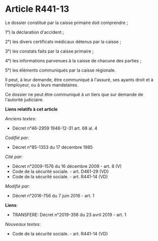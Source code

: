 # Article R441-13

Le dossier constitué par la caisse primaire doit comprendre ;

1°) la déclaration d'accident ; 

2°) les divers certificats médicaux détenus par la caisse ; 

3°) les constats faits par la caisse primaire ; 

4°) les informations parvenues à la caisse de chacune des parties ; 

5°) les éléments communiqués par la caisse régionale. 

Il peut, à leur demande, être communiqué à l'assuré, ses ayants droit et à l'employeur, ou à leurs mandataires. 

Ce dossier ne peut être communiqué à un tiers que sur demande de l'autorité judiciaire.

**Liens relatifs à cet article**

_Anciens textes_:

  - Décret n°46-2959 1946-12-31 art. 68 al. 4

_Codifié par_:

  - Décret n°85-1353 du 17 décembre 1985

_Cité par_:

  - Décret n°2009-1576 du 16 décembre 2009 - art. 8 (V)
  - Code de la sécurité sociale. - art. D461-29 (VD)
  - Code de la sécurité sociale. - art. R441-14 (VD)

_Modifié par_:

  - Décret n°2016-756 du 7 juin 2016 - art. 1

**Liens**:

  - TRANSFERE: Décret n°2019-356 du 23 avril 2019 - art. 1

_Nouveaux textes_:

  - Code de la sécurité sociale. - art. R441-14 (VD)
